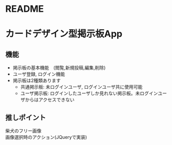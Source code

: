 # README

# カードデザイン型掲示板App

## 機能

- 掲示板の基本機能　(閲覧,新規投稿,編集,削除)
- ユーザ登録, ログイン機能
- 掲示板は2種類あります
    - 共通掲示板: 未ログインユーザ, ログインユーザ共に使用可能
    - ユーザ掲示板: ログインしたユーザしか見れない掲示板。未ログインユーザからはアクセスできない

##  推しポイント
柴犬のフリー画像<br>
画像選択時のアクション(JQueryで実装)